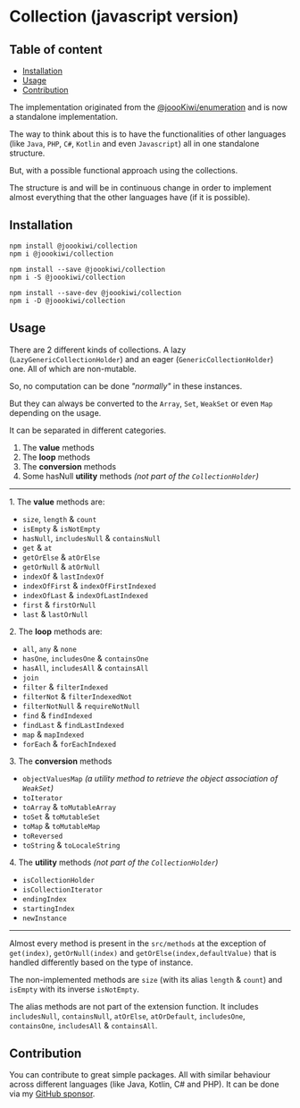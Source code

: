# Collection (javascript version)

## Table of content
* [Installation](#installation)
* [Usage](#usage)
* [Contribution](#contribution)

The implementation originated from the [@joooKiwi/enumeration](https://github.com/joooKiwi/enumeration)
and is now a standalone implementation.

The way to think about this is to have the functionalities of other languages
(like `Java`, `PHP`, `C#`, `Kotlin` and even `Javascript`)
all in one standalone structure.

But, with a possible functional approach using the collections.

The structure is and will be in continuous change in order
to implement almost everything that the other languages have (if it is possible).

## Installation
```
npm install @joookiwi/collection
npm i @joookiwi/collection

npm install --save @joookiwi/collection
npm i -S @joookiwi/collection

npm install --save-dev @joookiwi/collection
npm i -D @joookiwi/collection
```

## Usage

There are 2 different kinds of collections.
A lazy (`LazyGenericCollectionHolder`) and an eager (`GenericCollectionHolder`) one.
All of which are non-mutable.

So, no computation can be done _"normally"_ in these instances.

But they can always be converted to the `Array`, `Set`, `WeakSet` or even `Map` depending on the usage.

It can be separated in different categories.
1. The **value** methods
2. The **loop** methods
3. The **conversion** methods
4. Some hasNull **utility** methods _(not part of the `CollectionHolder`)_

---
<span>1.</span> The **value** methods are:
 - `size`, `length` & `count`
 - `isEmpty` & `isNotEmpty`
 - `hasNull`, `includesNull` & `containsNull`
 - `get` & `at`
 - `getOrElse` & `atOrElse`
 - `getOrNull` & `atOrNull`
 - `indexOf` & `lastIndexOf`
 - `indexOfFirst` & `indexOfFirstIndexed`
 - `indexOfLast` & `indexOfLastIndexed`
 - `first` & `firstOrNull`
 - `last` & `lastOrNull`

<span>2.</span> The **loop** methods are:
 - `all`, `any` & `none`
 - `hasOne`, `includesOne` & `containsOne`
 - `hasAll`, `includesAll` & `containsAll`
 - `join`
 - `filter` & `filterIndexed`
 - `filterNot` & `filterIndexedNot`
 - `filterNotNull` & `requireNotNull`
 - `find` & `findIndexed`
 - `findLast` & `findLastIndexed`
 - `map` & `mapIndexed`
 - `forEach` & `forEachIndexed`

<span>3.</span> The **conversion** methods
 - `objectValuesMap` _(a utility method to retrieve the object association of `WeakSet`)_
 - `toIterator`
 - `toArray` & `toMutableArray`
 - `toSet` & `toMutableSet`
 - `toMap` & `toMutableMap`
 - `toReversed`
 - `toString` & `toLocaleString`

<span>4.</span> The **utility** methods _(not part of the `CollectionHolder`)_
 - `isCollectionHolder`
 - `isCollectionIterator`
 - `endingIndex`
 - `startingIndex`
 - `newInstance`

---
Almost every method is present in the `src/methods` at the exception of
`get(index)`, `getOrNull(index)` and `getOrElse(index,defaultValue)`
that is handled differently based on the type of instance.

The non-implemented methods are `size` (with its alias `length` & `count`)
and `isEmpty` with its inverse `isNotEmpty`.

The alias methods are not part of the extension function.
It includes `includesNull`, `containsNull`, `atOrElse`, `atOrDefault`,
`includesOne`, `containsOne`, `includesAll` & `containsAll`.
## Contribution
You can contribute to great simple packages.
All with similar behaviour across different languages (like Java, Kotlin, C# and PHP).
It can be done via my [GitHub sponsor](https://github.com/sponsors/joooKiwi).
